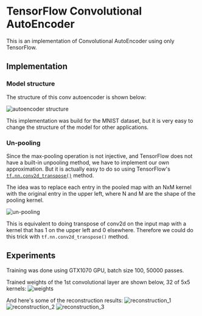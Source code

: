 # TensorFlow Convolutional AutoEncoder

This is an implementation of Convolutional AutoEncoder using only TensorFlow.


## Implementation

### Model structure

The structure of this conv autoencoder is shown below:

![autoencoder structure](https://cloud.githubusercontent.com/assets/13087207/22667671/d9d22190-ec8b-11e6-84a9-0762621a3271.png)

This implementation was build for the MNIST dataset, but it is very easy to change the structure of the model
for other applications.

### Un-pooling

Since the max-pooling operation is not injective, and TensorFlow does not have a built-in unpooling method,
we have to implement our own approximation.
But it is actually easy to do so using TensorFlow's [`tf.nn.conv2d_transpose()`](https://www.tensorflow.org/api_docs/python/nn/convolution#conv2d_transpose) method.

The idea was to replace each entry in the pooled map with an NxM kernel with the original entry in the upper left,
where N and M are the shape of the pooling kernel.

![un-pooling](https://cloud.githubusercontent.com/assets/13087207/22672037/77e521c6-ec9f-11e6-9aba-119f954cd9f8.png)

This is equivalent to doing transpose of conv2d on the input map 
with a kernel that has 1 on the upper left and 0 elsewhere. 
Therefore we could do this trick with `tf.nn.conv2d_transpose()` method.

## Experiments

Training was done using GTX1070 GPU, batch size 100, 50000 passes.

Trained weights of the 1st convolutional layer are shown below, 32 of 5x5 kernels:
![weights](https://cloud.githubusercontent.com/assets/13087207/22701950/20c88bce-ed2d-11e6-8b0b-fd9e782c2680.png)

And here's some of the reconstruction results:
![reconstruction_1](https://cloud.githubusercontent.com/assets/13087207/22701953/20d2519a-ed2d-11e6-9f5d-4602ca1459bb.png)
![reconstruction_2](https://cloud.githubusercontent.com/assets/13087207/22701952/20c93b78-ed2d-11e6-9b6c-c66ccc8a8200.png)
![reconstruction_3](https://cloud.githubusercontent.com/assets/13087207/22701951/20c8f6c2-ed2d-11e6-9594-c3f3b370eb38.png)
